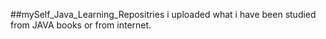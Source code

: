 ##mySelf_Java_Learning_Repositries
i uploaded what i have been studied from JAVA books or from internet.
